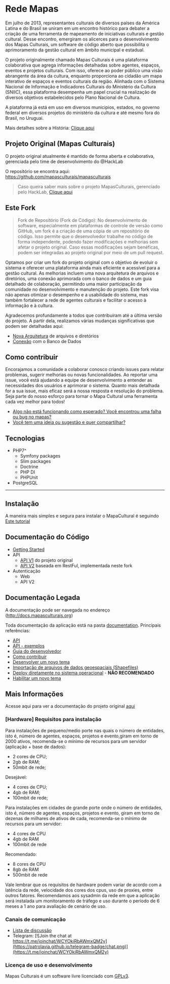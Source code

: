 # Rede Mapas

Em julho de 2013, representantes culturais de diversos países da América Latina e do Brasil se uniram em um encontro histórico para debater a criação de uma ferramenta de mapeamento de iniciativas culturais e gestão cultural. Desse encontro, emergiram os alicerces para o desenvolvimento dos Mapas Culturais, um software de código aberto que possibilita o aprimoramento da gestão cultural em âmbito municipal e estadual.

O projeto originalmente chamado Mapas Culturais é uma plataforma colaborativa que agrega informações detalhadas sobre agentes, espaços, eventos e projetos culturais. Com isso, oferece ao poder público uma visão abrangente da área da cultura, enquanto proporciona ao cidadão um mapa interativo de espaços e eventos culturais da região. Alinhada com o Sistema Nacional de Informação e Indicadores Culturais do Ministério da Cultura (SNIIC), essa plataforma desempenha um papel crucial na realização de diversos objetivos estabelecidos pelo Plano Nacional de Cultura.

A plataforma já está em uso em diversos municipios, estados, no governo federal em diversos projetos do ministério da cultura e até mesmo fora do Brasil, no Uruguai. 

Mais detalhes sobre a História: [Clique aqui](https://rede.mapas.tec.br/)

## Projeto Original (Mapas Culturais)
O projeto original atualmente é mantido de forma aberta e colaborativa, gerenciada pelo time de desenvolvimento do @HackLab

O repositório se encontra aqui: <https://github.com/mapasculturais/mapasculturais>

> Caso queira saber mais sobre o projeto MapasCulturais, gerenciado pelo HackLab, [Clique aqui](https://github.com/mapasculturais/mapasculturais/README.md)

## Este Fork

> Fork de Repositório (Fork de Código): No desenvolvimento de software, especialmente em plataformas de controle de versão como GitHub, um fork é a criação de uma cópia de um repositório de código. Isso permite que o desenvolvedor trabalhe no código de forma independente, podendo fazer modificações e melhorias sem afetar o projeto original. Caso essas modificações sejam benéficas, podem ser integradas ao projeto original por meio de um pull request.

Optamos por criar um fork do projeto original com o objetivo de evoluir o sistema e oferecer uma plataforma ainda mais eficiente e acessível para a gestão cultural. As melhorias incluem uma nova arquitetura de arquivos e diretórios, uma conexão aprimorada com o banco de dados e um guia detalhado de colaboração, permitindo uma maior participação da comunidade no desenvolvimento e manutenção do projeto. Este fork visa não apenas otimizar o desempenho e a usabilidade do sistema, mas também fortalecer a rede de agentes culturais e facilitar o acesso à informação e à cultura.

Agradecemos profundamente a todos que contribuíram até a última versão do projeto. A partir dela, realizamos várias mudanças significativas que podem ser detalhadas aqui:

- [Nova Arquitetura](./app/README.md) de arquivos e diretórios
- [Conexão](./app/README.md) com o Banco de Dados

## Como contribuir

Encorajamos a comunidade a colaborar conosco criando issues para relatar problemas, sugerir melhorias ou novas funcionalidades. Ao reportar uma issue, você está ajudando a equipe de desenvolvimento a entender as necessidades dos usuários e aprimorar o sistema. Quanto mais detalhada for a sua issue, mais eficaz será a nossa resposta e resolução do problema. Seja parte do nosso esforço para tornar o Mapa Cultural uma ferramenta cada vez melhor para todos!

- [Algo não está funcionando como esperado? Você encontrou uma falha ou bug no mapas?](https://github.com/RedeMapas/mapas/issues/new/choose)
- [Você tem uma ideia ou sugestão e quer compartilhar?](https://github.com/RedeMapas/mapas/issues/new/choose)

## Tecnologias

- PHP7^
  - Symfony packages
  - Slim packages
  - Doctrine
  - PHP DI
  - PHPUnit
- PostgreSQL

---

## Instalação
A maneira mais simples e segura para instalar o MapaCultural é seguindo [Este tutorial]()

## Documentação do Código

- [Getting Started]()
- API
  - [API V1](https://mapacultural.secult.ce.gov.br/api/v2/docs) do projeto original
  - [API V2](https://mapacultural.secult.ce.gov.br/api/v2/docs) baseada em RestFul, implementada neste fork
- Autenticação
  - Web
  - API V2

## Documentação Legada

A documentação pode ser navegada no endereço (http://docs.mapasculturais.org)

Toda documentação da aplicação está na pasta [documentation](documentation). Principais referências: 
- [API](http://docs.mapasculturais.org/apidoc/index.html?doctype=api)
- [API - exemplos](documentation/docs/mc_config_api.md)
- [Guia do desenvolvedor](documentation/docs/mc_developer_guide.md)
- [Como contribuir](documentation/docs/mc_developer_contribute.md)
- [Desenvolver um novo tema](documentation/docs/mc_developer_theme.md)
- [Importação de arquivos de dados geoespaciais (Shapefiles)](documentation/docs/mc_deploy_shapefiles.md)
- [Deploy diretamente no sistema operacional](https://docs.mapasculturais.org/mc_deploy/) - **NÃO RECOMENDADO**
- [Habilitar um novo tema](documentation/docs/mc_deploy_theme.md)

## Mais Informações

Acesse aqui para ver a documentação do projeto original [aqui](./help/README.md)

### [Hardware] Requisitos para instalação

Para instalações de pequeno/medio porte nas quais o número de entidades, isto é, número de agentes, espaços, projetos e evento,giram em torno de 2000 ativos, recomenda-se o mínimo de recursos para um servidor (aplicação + base de dados):

* 2 cores de CPU;
* 2gb de RAM;
* 50mbit de rede;

Desejável:

*  4 cores de CPU;
* 4gb de RAM;
* 100mbit de rede;

Para instalações em cidades de grande porte onde o número de entidades, isto é, número de agentes, espaços, projetos e evento, giram em torno de dezenas de milhares de ativos de cada, recomenda-se o mínimo de recursos para um servidor:

* 4 cores de CPU
* 4gb de RAM
* 100mbit de rede

Recomendado:
* 8 cores de CPU
* 8gb de RAM
* 500mbit de rede

Vale lembrar que os requisitos de hardware podem variar de acordo com a latência da rede, velocidade dos cores dos cpus, uso de proxies, entre outros fatores. Recomendamos aos sysadmin da rede em que a aplicação será instalada um monitoramento de tráfego e uso durante o período de 6 meses a 1 ano para avaliação de cenário de uso. 

### Canais de comunicação

* [Lista de discussão](https://groups.google.com/forum/?hl=en#!forum/mapas-culturais)
* Telegram: [![Join the chat at https://t.me/joinchat/WCYOkiRbAWmxQM2y](https://patrolavia.github.io/telegram-badge/chat.png)](https://t.me/joinchat/WCYOkiRbAWmxQM2y)

### Licença de uso e desenvolvimento

Mapas Culturais é um software livre licenciado com [GPLv3](http://gplv3.fsf.org). 

